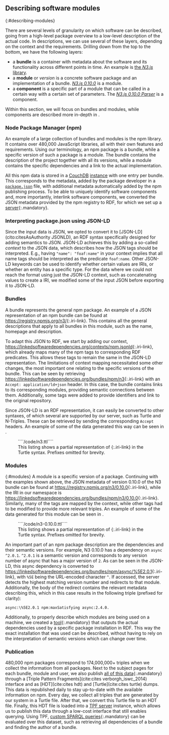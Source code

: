 ## Describing software modules
{:#describing-modules}

There are several levels of granularity on which software can be described,
going from a high-level package overview to a low-level description of the actual code.
In descriptions, we can use several of these layers,
depending on the context and the requirements.
Drilling down from the top to the bottom, we have the following layers:
 
 - a **bundle** is a container
 with metadata about the software and its functionality
 across different points in time.
 An example is [the *N3.js* library](https://linkedsoftwaredependencies.org/bundles/npm/n3).
 - a **module** or *version* is a concrete software package
 and an implementation of a bundle.
 [*N3.js 0.10.0*](https://linkedsoftwaredependencies.org/bundles/npm/n3/0.10.0) is a module.
 - a **component** is a specific part of a module 
 that can be called in a certain way with a certain set of parameters.
 The [*N3.js 0.10.0 Parser*](https://github.com/RubenVerborgh/N3.js/blob/v0.10.0/lib/N3Parser.js) is a component.

Within this section, we will focus on bundles and modules,
while components are described more in-depth in [](#describing-components).

### Node Package Manager (npm)
An example of a large collection of bundles and modules is the npm library.
It contains over 480,000 JavaScript libraries,
all with their own features and requirements.
Using our terminology,
an npm package is a bundle,
while a specific version of such a package is a module.
The bundle contains the description of the project together with all its versions,
while a module contains the specific dependencies and a link to the actual implementation.

All this npm data is stored in a [CouchDB](http://couchdb.apache.org/)
[instance](https://registry.npmjs.org/) with one entry per bundle.
This corresponds to the metadata, added by the package developer in a [`package.json`](https://docs.npmjs.com/files/package.json) file,
with additional metadata automatically added by the npm publishing process.
To be able to uniquely identify software components and,
more importantly, interlink software components,
we converted the JSON metadata provided by the npm registry to RDF,
for which we set up a [server](https://github.com/LinkedSoftwareDependencies/npm-extraction-server){:.mandatory}.

### Interpreting package.json using JSON-LD
Since the input data is JSON,
we opted to convert it to [JSON-LD](cito:citesAsAuthority JSONLD),
an RDF syntax specifically designed for adding semantics to JSON.
JSON-LD achieves this by adding a so-called *context* to the JSON data,
which describes how the JSON tags should be interpreted.
E.g., having `"name": "foaf:name"` in your context implies
that all name tags should be interpreted as the predicate `foaf:name`.
Other JSON-LD keywords can be used to identify whether certain values are IRIs,
or whether an entity has a specific type.
For the data where we could not reach the format using just the JSON-LD context,
such as concatenating values to create a IRI,
we modified some of the input JSON before exporting it to JSON-LD.

### Bundles
A bundle represents the general npm package.
An example of a JSON representation of an npm bundle can be found at <https://registry.npmjs.org/n3/>{:.iri-link}.
This contains all the general descriptions that apply to all bundles in this module,
such as the name, homepage and description.

To adapt this JSON to RDF,
we start by adding our context,
<https://linkedsoftwaredependencies.org/contexts/npm.jsonld>{:.iri-link},
which already maps many of the npm tags to corresponding RDF predicates.
This allows these tags to remain the same in the JSON-LD representation.
The limitations of context mapping necessitated
some other changes,
the most important one relating to the specific versions of the bundle.
This can be seen by retrieving <https://linkedsoftwaredependencies.org/bundles/npm/n3>{:.iri-link} with an `Accept: application/ld+json` header.
In this case, the bundle contains links to its corresponding modules,
providing semantic connections between them.
Additionally, some tags were added to provide identifiers and link to the original repository.

Since JSON-LD is an RDF representation, it can easily be converted to other syntaxes,
of which several are supported by our server,
such as Turtle and N-Triples.
These can be retrieved by sending the corresponding `Accept` headers.
An example of some of the data generated this way can be seen in [](#n3.ttl).

<figure id="n3.ttl" class="listing">
````/code/n3.ttl````
<figcaption markdown="block">
This listing shows a partial representation of <https://linkedsoftwaredependencies.org/bundles/npm/n3>{:.iri-link} in the Turtle syntax.
Prefixes omitted for brevity.
</figcaption>
</figure>

### Modules
{:#modules}
A module is a specific version of a package.
Continuing with the examples shown above,
the JSON metadata of version 0.10.0 of the N3 bundle can be found at
<https://registry.npmjs.org/n3/0.10.0>{:.iri-link},
while the IRI in our namespace is <https://linkedsoftwaredependencies.org/bundles/npm/n3/0.10.0>{:.iri-link}.
Similarly, many of the tags are mapped by the context,
while other tags had to be modified to provide more relevant triples.
An example of some of the data generated for this module can be seen in [](#n3-0.10.0.ttl).

<figure id="n3-0.10.0.ttl" class="listing">
````/code/n3-0.10.0.ttl````
<figcaption markdown="block">
This listing shows a partial representation of <https://linkedsoftwaredependencies.org/bundles/npm/n3/0.10.0>{:.iri-link} in the Turtle syntax.
Prefixes omitted for brevity.
</figcaption>
</figure>

An important part of an npm package description are the dependencies
and their semantic versions.
For example, N3 0.10.0 has a dependency on `async ^2.0.1`.
`^2.0.1` is a semantic version and corresponds to any version number
of async that has a major version of `2`.
As can be seen in the JSON-LD,
this async dependency is converted to 
<https://linkedsoftwaredependencies.org/bundles/npm/async/%5E2.0.1>{:.iri-link},
with `%5E` being the URL-encoded character `^`.
If accessed, the server detects the highest matching version number
and redirects to that module.
Additionally, the body of the redirect contains the relevant metadata describing this,
which in this case results in the following triple (prefixed for clarity):

```
async:\%5E2.0.1 npm:maxSatisfying async:2.4.0.
```

Additionally, to properly describe which modules are being used on a machine,
we created a [tool](https://github.com/LinkedSoftwareDependencies/node-dependency-parser){:.mandatory}
that outputs the actual dependencies
used by a specific package installation in RDF.
This way the exact installation that was used can be described,
without having to rely on the interpretation of semantic versions which can change over time.

### Publication
480,000 npm packages correspond to 174,000,000+ triples when we collect the information from all packages.
Next to the subject pages for each bundle, module and user,
we also publish [all of this data](https://linkedsoftwaredependencies.org/){:.mandatory} through a [Triple Pattern Fragments](cite:cites verborgh_iswc_2014) interface
and as [HDT](cite:cites hdt) and [Turtle](cite:cites turtle) dumps.
This data is republished daily to stay up-to-date with the available information on npm.
Every day, we collect all triples that are generated by our system in a Turtle file.
After that, we convert this Turtle file to an HDT file.
Finally, this HDT file is loaded into a [TPF server](https://github.com/LinkedDataFragments/Server.js) instance,
which allows us to publish this data through a low-cost interface that still enables querying.
Using TPF, [custom SPARQL queries](https://query.linkedsoftwaredependencies.org/){:.mandatory} can be evaluated over this dataset,
such as retrieving all dependencies of a bundle and finding the author of a bundle.

